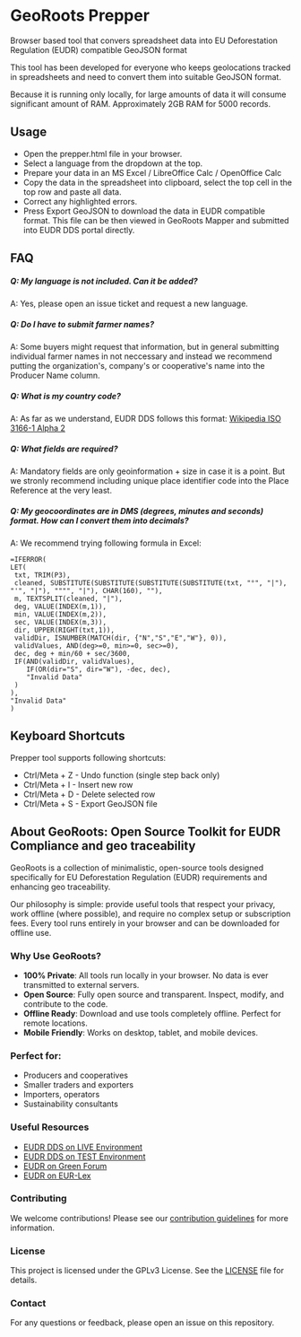 # GeoRoots Prepper
Browser based tool that convers spreadsheet data into EU Deforestation Regulation (EUDR) compatible GeoJSON format

This tool has been developed for everyone who keeps geolocations tracked in spreadsheets and need to convert them into suitable GeoJSON format.

Because it is running only locally, for large amounts of data it will consume significant amount of RAM. Approximately 2GB RAM for 5000 records.

## Usage

* Open the prepper.html file in your browser.
* Select a language from the dropdown at the top.
* Prepare your data in an MS Excel / LibreOffice Calc / OpenOffice Calc
* Copy the data in the spreadsheet into clipboard, select the top cell in the top row and paste all data.
* Correct any highlighted errors.
* Press Export GeoJSON to download the data in EUDR compatible format. This file can be then viewed in GeoRoots Mapper and submitted into EUDR DDS portal directly.

## FAQ

##### Q: **My language is not included. Can it be added?**
A: Yes, please open an issue ticket and request a new language.

##### Q: **Do I have to submit farmer names?**
A: Some buyers might request that information, but in general submitting individual farmer names in not neccessary and instead we recommend putting the organization's, company's or cooperative's name into the Producer Name column.

##### Q: **What is my country code?**
A: As far as we understand, EUDR DDS follows this format: [Wikipedia ISO 3166-1 Alpha 2](https://en.wikipedia.org/wiki/ISO_3166-1_alpha-2)

##### Q: **What fields are required?**
A: Mandatory fields are only geoinformation + size in case it is a point. But we stronly recommend including unique place identifier code into the Place Reference at the very least.

##### Q: **My geocoordinates are in DMS (degrees, minutes and seconds) format. How can I convert them into decimals?**
A: We recommend trying following formula in Excel:
   ```
=IFERROR(
  LET(
    txt, TRIM(P3),
    cleaned, SUBSTITUTE(SUBSTITUTE(SUBSTITUTE(SUBSTITUTE(txt, "°", "|"), "'", "|"), """", "|"), CHAR(160), ""),
    m, TEXTSPLIT(cleaned, "|"),
    deg, VALUE(INDEX(m,1)),
    min, VALUE(INDEX(m,2)),
    sec, VALUE(INDEX(m,3)),
    dir, UPPER(RIGHT(txt,1)),
    validDir, ISNUMBER(MATCH(dir, {"N","S","E","W"}, 0)),
    validValues, AND(deg>=0, min>=0, sec>=0),
    dec, deg + min/60 + sec/3600,
    IF(AND(validDir, validValues),
       IF(OR(dir="S", dir="W"), -dec, dec),
       "Invalid Data"
    )
  ),
  "Invalid Data"
)
```


## Keyboard Shortcuts

Prepper tool supports following shortcuts:

* Ctrl/Meta + Z - Undo function (single step back only)
* Ctrl/Meta + I - Insert new row
* Ctrl/Meta + D - Delete selected row
* Ctrl/Meta + S - Export GeoJSON file


## About GeoRoots: Open Source Toolkit for EUDR Compliance and geo traceability

GeoRoots is a collection of minimalistic, open-source tools designed specifically for EU Deforestation Regulation (EUDR) requirements and enhancing geo traceability.

Our philosophy is simple: provide useful tools that respect your privacy, work offline (where possible), and require no complex setup or subscription fees. Every tool runs entirely in your browser and can be downloaded for offline use.

### Why Use GeoRoots?

*   **100% Private**: All tools run locally in your browser. No data is ever transmitted to external servers.
*   **Open Source**: Fully open source and transparent. Inspect, modify, and contribute to the code.
*   **Offline Ready**: Download and use tools completely offline. Perfect for remote locations.
*   **Mobile Friendly**: Works on desktop, tablet, and mobile devices.

### Perfect for:

*   Producers and cooperatives
*   Smaller traders and exporters
*   Importers, operators
*   Sustainability consultants

### Useful Resources

*   [EUDR DDS on LIVE Environment](https://eudr.webcloud.ec.europa.eu/tracesnt/)
*   [EUDR DDS on TEST Environment](https://acceptance.eudr.webcloud.ec.europa.eu/tracesnt/)
*   [EUDR on Green Forum](https://green-forum.ec.europa.eu/deforestation-regulation-implementation/information-system-deforestation-regulation_en)
*   [EUDR on EUR-Lex](https://eur-lex.europa.eu/legal-content/EN/HIS/?uri=CELEX:52024PC0452)

### Contributing

We welcome contributions! Please see our [contribution guidelines](CONTRIBUTING.md) for more information.

### License

This project is licensed under the GPLv3 License. See the [LICENSE](LICENSE) file for details.

### Contact

For any questions or feedback, please open an issue on this repository.
